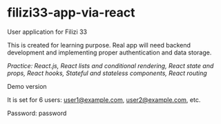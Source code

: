 # filizi33-app-via-react
User application for Filizi 33

This is created for learning purpose. Real app will need backend development and implementing proper authentication and data storage.

_Practice: React.js, React lists and conditional rendering, React state and props, React hooks, Stateful and stateless components, React routing_

Demo version

It is set for 6 users: user1@example.com, user2@example.com, etc.

Password: password
